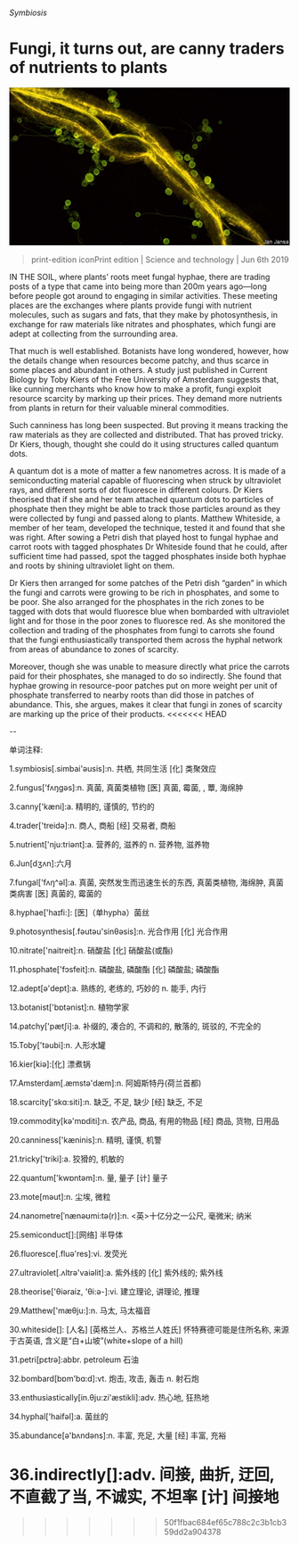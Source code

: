 ###### Symbiosis

# Fungi, it turns out, are canny traders of nutrients to plants 

![image](images/20190608_stp503.jpg) 

> print-edition iconPrint edition | Science and technology | Jun 6th 2019 

IN THE SOIL, where plants’ roots meet fungal hyphae, there are trading posts of a type that came into being more than 200m years ago—long before people got around to engaging in similar activities. These meeting places are the exchanges where plants provide fungi with nutrient molecules, such as sugars and fats, that they make by photosynthesis, in exchange for raw materials like nitrates and phosphates, which fungi are adept at collecting from the surrounding area. 

That much is well established. Botanists have long wondered, however, how the details change when resources become patchy, and thus scarce in some places and abundant in others. A study just published in Current Biology by Toby Kiers of the Free University of Amsterdam suggests that, like cunning merchants who know how to make a profit, fungi exploit resource scarcity by marking up their prices. They demand more nutrients from plants in return for their valuable mineral commodities. 

Such canniness has long been suspected. But proving it means tracking the raw materials as they are collected and distributed. That has proved tricky. Dr Kiers, though, thought she could do it using structures called quantum dots. 

A quantum dot is a mote of matter a few nanometres across. It is made of a semiconducting material capable of fluorescing when struck by ultraviolet rays, and different sorts of dot fluoresce in different colours. Dr Kiers theorised that if she and her team attached quantum dots to particles of phosphate then they might be able to track those particles around as they were collected by fungi and passed along to plants. Matthew Whiteside, a member of her team, developed the technique, tested it and found that she was right. After sowing a Petri dish that played host to fungal hyphae and carrot roots with tagged phosphates Dr Whiteside found that he could, after sufficient time had passed, spot the tagged phosphates inside both hyphae and roots by shining ultraviolet light on them. 

Dr Kiers then arranged for some patches of the Petri dish “garden” in which the fungi and carrots were growing to be rich in phosphates, and some to be poor. She also arranged for the phosphates in the rich zones to be tagged with dots that would fluoresce blue when bombarded with ultraviolet light and for those in the poor zones to fluoresce red. As she monitored the collection and trading of the phosphates from fungi to carrots she found that the fungi enthusiastically transported them across the hyphal network from areas of abundance to zones of scarcity. 

Moreover, though she was unable to measure directly what price the carrots paid for their phosphates, she managed to do so indirectly. She found that hyphae growing in resource-poor patches put on more weight per unit of phosphate transferred to nearby roots than did those in patches of abundance. This, she argues, makes it clear that fungi in zones of scarcity are marking up the price of their products. 
<<<<<<< HEAD

-- 

 单词注释:

1.symbiosis[.simbai'әusis]:n. 共栖, 共同生活 [化] 类聚效应 

2.fungus['fʌŋgәs]:n. 真菌, 真菌类植物 [医] 真菌, 霉菌, , 蕈, 海绵肿 

3.canny['kæni]:a. 精明的, 谨慎的, 节约的 

4.trader['treidә]:n. 商人, 商船 [经] 交易者, 商船 

5.nutrient['nju:triәnt]:a. 营养的, 滋养的 n. 营养物, 滋养物 

6.Jun[dʒʌn]:六月 

7.fungal['fʌŋ^әl]:a. 真菌, 突然发生而迅速生长的东西, 真菌类植物, 海绵肿, 真菌类病害 [医] 真菌的, 霉菌的 

8.hyphae['haɪfi:]: [医]（单hypha）菌丝 

9.photosynthesis[.fәutәu'sinθәsis]:n. 光合作用 [化] 光合作用 

10.nitrate['naitreit]:n. 硝酸盐 [化] 硝酸盐(或酯) 

11.phosphate['fɔsfeit]:n. 磷酸盐, 磷酸酯 [化] 磷酸盐; 磷酸酯 

12.adept[ә'dept]:a. 熟练的, 老练的, 巧妙的 n. 能手, 内行 

13.botanist['bɒtәnist]:n. 植物学家 

14.patchy['pætʃi]:a. 补缀的, 凑合的, 不调和的, 散落的, 斑驳的, 不完全的 

15.Toby['tәubi]:n. 人形水罐 

16.kier[kiә]:[化] 漂煮锅 

17.Amsterdam[.æmstә'dæm]:n. 阿姆斯特丹(荷兰首都) 

18.scarcity['skɑ:siti]:n. 缺乏, 不足, 缺少 [经] 缺乏, 不足 

19.commodity[kә'mɒditi]:n. 农产品, 商品, 有用的物品 [经] 商品, 货物, 日用品 

20.canniness['kæninis]:n. 精明, 谨慎, 机警 

21.tricky['triki]:a. 狡猾的, 机敏的 

22.quantum['kwɒntәm]:n. 量, 量子 [计] 量子 

23.mote[mәut]:n. 尘埃, 微粒 

24.nanometre[ˈnænəʊmi:tə(r)]:n. <英>十亿分之一公尺, 毫微米; 纳米 

25.semiconduct[]:[网络] 半导体 

26.fluoresce[.fluә'res]:vi. 发荧光 

27.ultraviolet[.ʌltrә'vaiәlit]:a. 紫外线的 [化] 紫外线的; 紫外线 

28.theorise['θiәraiz, 'θi:ә-]:vi. 建立理论, 讲理论, 推理 

29.Matthew['mæθju:]:n. 马太, 马太福音 

30.whiteside[]: [人名] [英格兰人、苏格兰人姓氏] 怀特赛德可能是住所名称, 来源于古英语, 含义是“白+山坡”(white+slope of a hill) 

31.petri[pɛtrə]:abbr. petroleum 石油 

32.bombard[bɒm'bɑ:d]:vt. 炮击, 攻击, 轰击 n. 射石炮 

33.enthusiastically[in.θju:zi'æstikli]:adv. 热心地, 狂热地 

34.hyphal['haifәl]:a. 菌丝的 

35.abundance[ә'bʌndәns]:n. 丰富, 充足, 大量 [经] 丰富, 充裕 

36.indirectly[]:adv. 间接, 曲折, 迂回, 不直截了当, 不诚实, 不坦率 [计] 间接地 
=======
>>>>>>> 50f1fbac684ef65c788c2c3b1cb359dd2a904378

